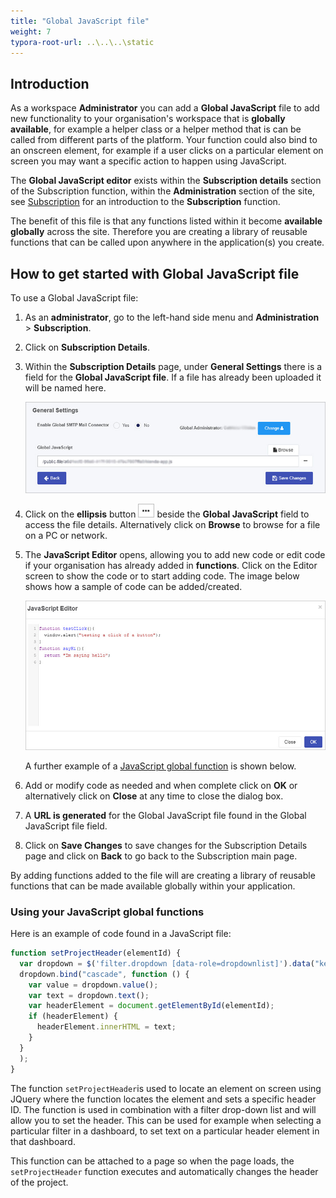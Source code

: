 ```yaml
---
title: "Global JavaScript file"
weight: 7
typora-root-url: ..\..\..\static
---
```


## Introduction

As a workspace **Administrator** you can add a **Global JavaScript** file to add new functionality to your organisation's workspace that is **globally available**, for example a helper class or a helper method that is can be called from different parts of the platform. Your function could also bind to an onscreen element, for example if a user clicks on a particular element on screen you may want a specific action to happen using JavaScript.

The **Global JavaScript editor** exists within the **Subscription details** section of the Subscription function, within the **Administration** section of the site, see [Subscription](/docs/platform/administration/subscription/) for an introduction to the **Subscription** function.

The benefit of this file is that any functions listed within it become **available globally** across the site. Therefore you are creating a library of reusable functions that can be called upon anywhere in the application(s) you create.

## How to get started with Global JavaScript file ##

To use a Global JavaScript file:

1. As an **administrator**, go to the left-hand side menu and **Administration** > **Subscription**.

2. Click on **Subscription Details**.

3. Within the **Subscription Details** page, under **General Settings** there is a field for the **Global JavaScript file**. If a file has already been uploaded it will be named here. 

   ![Global Javascript file in General Settings](/images/global-javascript-file.jpg)

4. Click on the **ellipsis** button ![Ellipsis button](/images/expression.jpg) beside the **Global JavaScript** field to access the file details. Alternatively click on **Browse** to browse for a file on a PC or network.

5. The **JavaScript Editor** opens, allowing you to add new code or edit code if your organisation has already added in **functions**. Click on the Editor screen to show the code or to start adding code. The image below shows how a sample of code can be added/created.

   ![Javascript editor sample code](/images/javascript-editor.jpg)

   A further example of a [JavaScript global function](#using-your-javascript-global-functions) is shown below. 

6. Add or modify code as needed and when complete click on **OK** or alternatively click on **Close** at any time to close the dialog box.

7. A **URL is generated** for the Global JavaScript file found in the Global JavaScript file field.

8. Click on **Save Changes** to save changes for the Subscription Details page and click on **Back** to go back to the Subscription main page.

By adding functions added to the file will are creating a library of reusable functions that can be made available globally within your application.

### Using your JavaScript global functions

Here is an example of code found in a JavaScript file:

```javascript
function setProjectHeader(elementId) {
  var dropdown = $('filter.dropdown [data-role=dropdownlist]').data("kendoDropDownList");
  dropdown.bind("cascade", function () {
    var value = dropdown.value();
    var text = dropdown.text();
    var headerElement = document.getElementById(elementId);
    if (headerElement) {
      headerElement.innerHTML = text;
    }
  }
  );
}
```

The function `setProjectHeader`is used to locate an element on screen using JQuery where the function locates the element and sets a specific header ID. The function is used in combination with a filter drop-down list and will allow you to set the header. This can be used for example when selecting a particular filter in a dashboard, to set text on a particular header element in that dashboard.

This function can be attached to a page so when the page loads, the `setProjectHeader` function executes and automatically changes the header of the project.
